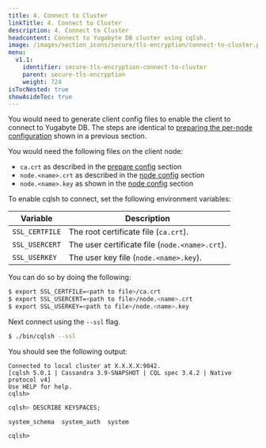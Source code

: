 ```yaml
---
title: 4. Connect to Cluster
linkTitle: 4. Connect to Cluster
description: 4. Connect to Cluster
headcontent: Connect to Yugabyte DB cluster using cqlsh.
image: /images/section_icons/secure/tls-encryption/connect-to-cluster.png
menu:
  v1.1:
    identifier: secure-tls-encryption-connect-to-cluster
    parent: secure-tls-encryption
    weight: 724
isTocNested: true
showAsideToc: true
---
```


You would need to generate client config files to enable the client to connect to Yugabyte DB. The steps are identical to [preparing the per-node configuration](../prepare-nodes/#generate-per-node-config) shown in a previous section.

You would need the following files on the client node:

* `ca.crt` as described in the [prepare config](../prepare-nodes/#generate-root-config) section
* `node.<name>.crt` as described in the [node config](../prepare-nodes/#generate-private-key-for-each-node) section
* `node.<name>.key` as shown in the [node config](../prepare-nodes/#generate-private-key-for-each-node) section


To enable cqlsh to connect, set the following environment variables:

Variable       | Description                  |
---------------|------------------------------|
`SSL_CERTFILE` | The root certificate file (`ca.crt`). |
`SSL_USERCERT` | The user certificate file  (`node.<name>.crt`). |
`SSL_USERKEY`  | The user key file (`node.<name>.key`).  |


You can do so by doing the following:

```sh
$ export SSL_CERTFILE=<path to file>/ca.crt
$ export SSL_USERCERT=<path to file>/node.<name>.crt
$ export SSL_USERKEY=<path to file>/node.<name>.key
```

Next connect using the `--ssl` flag.

```sh
$ ./bin/cqlsh --ssl
```

You should see the following output:
```
Connected to local cluster at X.X.X.X:9042.
[cqlsh 5.0.1 | Cassandra 3.9-SNAPSHOT | CQL spec 3.4.2 | Native protocol v4]
Use HELP for help.
cqlsh>
```
```sql
cqlsh> DESCRIBE KEYSPACES;
```
```
system_schema  system_auth  system

cqlsh>
```
